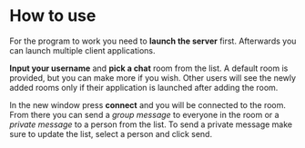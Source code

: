 # How to use
For the program to work you need to **launch the server** first. Afterwards you can launch multiple client applications.

**Input your username** and **pick a chat** room from the list. A default room is provided, but you can make more if you wish. Other users will see the newly added rooms only if their application is launched after adding the room.

In the new window press **connect** and you will be connected to the room. From there you can send a *group message* to everyone in the room or a *private message* to a person from the list. To send a private message make sure to update the list, select a person and click send.